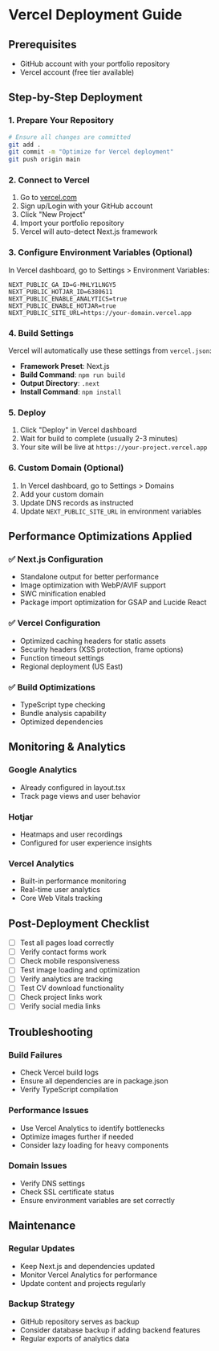# Vercel Deployment Guide

## Prerequisites
- GitHub account with your portfolio repository
- Vercel account (free tier available)

## Step-by-Step Deployment

### 1. Prepare Your Repository
```bash
# Ensure all changes are committed
git add .
git commit -m "Optimize for Vercel deployment"
git push origin main
```

### 2. Connect to Vercel
1. Go to [vercel.com](https://vercel.com)
2. Sign up/Login with your GitHub account
3. Click "New Project"
4. Import your portfolio repository
5. Vercel will auto-detect Next.js framework

### 3. Configure Environment Variables (Optional)
In Vercel dashboard, go to Settings > Environment Variables:
```
NEXT_PUBLIC_GA_ID=G-MHLY1LNGY5
NEXT_PUBLIC_HOTJAR_ID=6380611
NEXT_PUBLIC_ENABLE_ANALYTICS=true
NEXT_PUBLIC_ENABLE_HOTJAR=true
NEXT_PUBLIC_SITE_URL=https://your-domain.vercel.app
```

### 4. Build Settings
Vercel will automatically use these settings from `vercel.json`:
- **Framework Preset**: Next.js
- **Build Command**: `npm run build`
- **Output Directory**: `.next`
- **Install Command**: `npm install`

### 5. Deploy
1. Click "Deploy" in Vercel dashboard
2. Wait for build to complete (usually 2-3 minutes)
3. Your site will be live at `https://your-project.vercel.app`

### 6. Custom Domain (Optional)
1. In Vercel dashboard, go to Settings > Domains
2. Add your custom domain
3. Update DNS records as instructed
4. Update `NEXT_PUBLIC_SITE_URL` in environment variables

## Performance Optimizations Applied

### ✅ Next.js Configuration
- Standalone output for better performance
- Image optimization with WebP/AVIF support
- SWC minification enabled
- Package import optimization for GSAP and Lucide React

### ✅ Vercel Configuration
- Optimized caching headers for static assets
- Security headers (XSS protection, frame options)
- Function timeout settings
- Regional deployment (US East)

### ✅ Build Optimizations
- TypeScript type checking
- Bundle analysis capability
- Optimized dependencies

## Monitoring & Analytics

### Google Analytics
- Already configured in layout.tsx
- Track page views and user behavior

### Hotjar
- Heatmaps and user recordings
- Configured for user experience insights

### Vercel Analytics
- Built-in performance monitoring
- Real-time user analytics
- Core Web Vitals tracking

## Post-Deployment Checklist

- [ ] Test all pages load correctly
- [ ] Verify contact forms work
- [ ] Check mobile responsiveness
- [ ] Test image loading and optimization
- [ ] Verify analytics are tracking
- [ ] Test CV download functionality
- [ ] Check project links work
- [ ] Verify social media links

## Troubleshooting

### Build Failures
- Check Vercel build logs
- Ensure all dependencies are in package.json
- Verify TypeScript compilation

### Performance Issues
- Use Vercel Analytics to identify bottlenecks
- Optimize images further if needed
- Consider lazy loading for heavy components

### Domain Issues
- Verify DNS settings
- Check SSL certificate status
- Ensure environment variables are set correctly

## Maintenance

### Regular Updates
- Keep Next.js and dependencies updated
- Monitor Vercel Analytics for performance
- Update content and projects regularly

### Backup Strategy
- GitHub repository serves as backup
- Consider database backup if adding backend features
- Regular exports of analytics data 